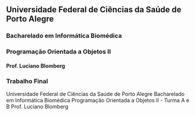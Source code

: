 ## Universidade Federal de Ciências da Saúde de Porto Alegre
### Bacharelado em Informática Biomédica
### Programação Orientada a Objetos II
#### Prof. Luciano Blomberg


### Trabalho Final

Universidade Federal de Ciências da Saúde de Porto Alegre
Bacharelado em Informática Biomédica
Programação Orientada a Objetos II - Turma A e B
Prof. Luciano Blomberg

